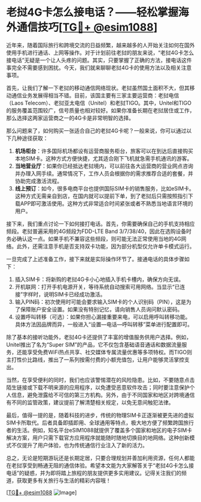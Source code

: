 # 老挝4G卡怎么接电话？——轻松掌握海外通信技巧[[TG💪+ @esim1088](https://t.me/s/esim1088)]

近年来，随着国际旅行和跨境交流的日益频繁，越来越多的人开始关注如何在国外使用手机进行通话、上网等操作。对于计划前往老挝的朋友来说，“老挝4G卡怎么接电话”无疑是一个让人头疼的问题。其实，只要掌握了正确的方法，接电话这件事完全不需要感到困扰。今天，我们就来聊聊老挝4G卡的使用方法以及相关注意事项。

首先，让我们了解一下老挝的移动通信网络现状。老挝虽然国土面积不大，但其移动通信业务发展得相当不错。目前，该国主要有三家主要运营商：老挝电信（Laos Telecom）、老挝亚太电信（Unitel）和老挝TIGO。其中，Unitel和TIGO的服务覆盖范围较广，信号质量也相对较好。如果你准备长期在老挝居住或工作，那么选择这两家运营商之一的4G卡是非常明智的选择。

那么问题来了，如何购买一张适合自己的老挝4G卡呢？一般来说，你可以通过以下几种途径获取：

1. **机场柜台**：许多国际机场都设有运营商服务柜台，旅客可以在到达后直接购买本地SIM卡。这种方式方便快捷，尤其适合刚下飞机就急需手机通讯的游客。
2. **当地营业厅**：如果你已经抵达老挝境内，可以前往各大运营商的营业网点咨询并办理入网手续。通常情况下，工作人员会根据你的需求推荐合适的套餐，并协助完成激活流程。
3. **线上预订**：如今，很多电商平台也提供国际SIM卡的销售服务，比如eSIM卡。这种方式无需亲自到店，在国内就可以提前下单，到了老挝后只需按照指引下载APP即可激活使用。这种方式非常适合时间紧张或者不熟悉当地语言环境的用户。

接下来，我们重点讨论一下如何接打电话。首先，你需要确保自己的手机支持相应频段。老挝普遍采用的4G频段为FDD-LTE Band 3/7/38/40，因此在选购设备时务必确认这一点。如果手机不兼容这些频段，则可能无法正常使用当地的4G网络。此外，还需注意手机是否支持双卡功能，因为部分机型仅允许单卡模式运行。

一旦完成了上述准备工作，接下来就是实际操作环节了。接通电话的具体步骤如下：

1. 插入SIM卡：将新购的老挝4G卡小心地插入手机卡槽内，确保方向无误。
2. 开机联网：打开手机电源开关，等待系统自动搜索可用网络。当显示“已连接”字样时，说明SIM卡已经成功激活。
3. 输入PIN码：初次使用时可能会要求输入SIM卡的个人识别码（PIN），这是为了保障账户安全设置。如果没有特别记忆，请向销售人员询问默认密码。
4. 设置呼叫转移（可选）：如果你担心漏接重要来电，可以启用呼叫转移功能。具体方法因品牌而异，一般进入“设置—电话—呼叫转移”菜单进行配置即可。

除了基本的接听功能外，老挝4G卡还提供了丰富的增值服务供用户选择。例如，Unitel推出了名为“Super SIM”的产品，它不仅包含基础语音通话和数据流量服务，还能享受免费WiFi热点共享、社交媒体专属流量优惠等多项特权。而TIGO则主打性价比路线，推出了一系列按需付费的小额充值包，让用户能够灵活掌控支出。

当然，在享受便利的同时，我们也应该警惕潜在的风险隐患。比如，不要随意点击陌生链接或下载不明来源的应用程序，以免遭受恶意软件攻击；同时要注意保护个人信息，避免泄露给不可信的第三方机构。另外，由于不同国家和地区对跨境通信有不同的监管政策，建议提前了解清楚相关规定，以免无意间触犯法律。

最后，值得一提的是，随着科技的进步，传统的物理SIM卡正逐渐被更先进的虚拟SIM卡所取代。后者具备即插即用、全球通用等特点，极大地方便了频繁跨国旅行者的生活。例如，知名平台eSIM1088就提供了覆盖多个国家和地区的电子SIM卡解决方案，用户只需下载官方应用程序就能随时随地切换目的地网络。这种创新模式不仅提升了用户体验，也为传统通信行业注入了新的活力。

总之，无论是短期游玩还是长期定居，只要合理规划并善加利用资源，任何人都能在老挝享受到畅通无阻的通信体验。希望本文能为大家解答关于“老挝4G卡怎么接电话”的疑惑，并为即将踏上旅程的朋友提供更多实用建议。记得关注我们的频道，获取更多有关旅行与生活的精彩内容哦！

[[TG💪+ @esim1088](https://t.me/s/esim1088) ![Image](https://i.postimg.cc/4NQfJmqS/Snipaste-2025-05-13-00-14-12.png)]